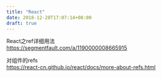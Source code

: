 ```yaml
---
title: "React"
date: 2018-12-28T17:07:14+08:00
draft: true
---
```



React之ref详细用法  
https://segmentfault.com/a/1190000008665915

对组件的refs  
https://react-cn.github.io/react/docs/more-about-refs.html